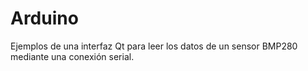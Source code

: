 # Arduino
Ejemplos de una interfaz Qt para leer los datos de un sensor BMP280 mediante una conexión serial.

